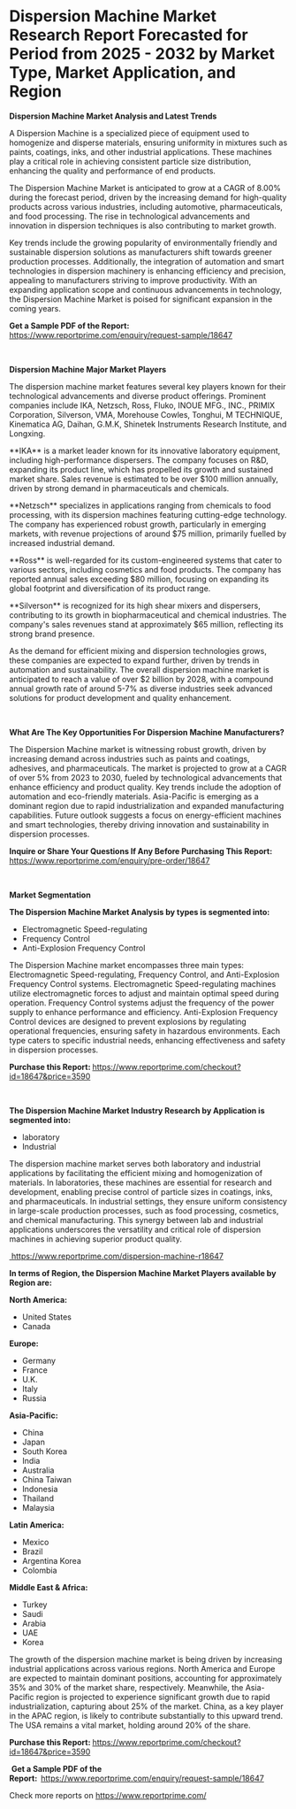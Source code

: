 <p><h1>Dispersion Machine Market Research Report Forecasted for Period from 2025 -  2032 by Market Type, Market Application, and Region</h1></p><p><strong>Dispersion Machine Market Analysis and Latest Trends</strong></p>
<p><p>A Dispersion Machine is a specialized piece of equipment used to homogenize and disperse materials, ensuring uniformity in mixtures such as paints, coatings, inks, and other industrial applications. These machines play a critical role in achieving consistent particle size distribution, enhancing the quality and performance of end products.</p><p>The Dispersion Machine Market is anticipated to grow at a CAGR of 8.00% during the forecast period, driven by the increasing demand for high-quality products across various industries, including automotive, pharmaceuticals, and food processing. The rise in technological advancements and innovation in dispersion techniques is also contributing to market growth. </p><p>Key trends include the growing popularity of environmentally friendly and sustainable dispersion solutions as manufacturers shift towards greener production processes. Additionally, the integration of automation and smart technologies in dispersion machinery is enhancing efficiency and precision, appealing to manufacturers striving to improve productivity. With an expanding application scope and continuous advancements in technology, the Dispersion Machine Market is poised for significant expansion in the coming years.</p></p>
<p><strong>Get a Sample PDF of the Report:&nbsp;</strong> <a href="https://www.reportprime.com/enquiry/request-sample/18647?utm_campaign=3165&utm_medium=2&utm_source=Github&utm_content=ia&utm_term=19032025&utm_id=dispersion-machine">https://www.reportprime.com/enquiry/request-sample/18647</a></p>
<p>&nbsp;</p>
<p><strong>Dispersion Machine Major Market Players</strong></p>
<p><p>The dispersion machine market features several key players known for their technological advancements and diverse product offerings. Prominent companies include IKA, Netzsch, Ross, Fluko, INOUE MFG., INC., PRIMIX Corporation, Silverson, VMA, Morehouse Cowles, Tonghui, M TECHNIQUE, Kinematica AG, Daihan, G.M.K, Shinetek Instruments Research Institute, and Longxing.</p><p>**IKA** is a market leader known for its innovative laboratory equipment, including high-performance dispersers. The company focuses on R&D, expanding its product line, which has propelled its growth and sustained market share. Sales revenue is estimated to be over $100 million annually, driven by strong demand in pharmaceuticals and chemicals.</p><p>**Netzsch** specializes in applications ranging from chemicals to food processing, with its dispersion machines featuring cutting-edge technology. The company has experienced robust growth, particularly in emerging markets, with revenue projections of around $75 million, primarily fuelled by increased industrial demand.</p><p>**Ross** is well-regarded for its custom-engineered systems that cater to various sectors, including cosmetics and food products. The company has reported annual sales exceeding $80 million, focusing on expanding its global footprint and diversification of its product range.</p><p>**Silverson** is recognized for its high shear mixers and dispersers, contributing to its growth in biopharmaceutical and chemical industries. The company's sales revenues stand at approximately $65 million, reflecting its strong brand presence.</p><p>As the demand for efficient mixing and dispersion technologies grows, these companies are expected to expand further, driven by trends in automation and sustainability. The overall dispersion machine market is anticipated to reach a value of over $2 billion by 2028, with a compound annual growth rate of around 5-7% as diverse industries seek advanced solutions for product development and quality enhancement.</p></p>
<p>&nbsp;</p>
<p><strong>What Are The Key Opportunities For Dispersion Machine Manufacturers?</strong></p>
<p><p>The Dispersion Machine market is witnessing robust growth, driven by increasing demand across industries such as paints and coatings, adhesives, and pharmaceuticals. The market is projected to grow at a CAGR of over 5% from 2023 to 2030, fueled by technological advancements that enhance efficiency and product quality. Key trends include the adoption of automation and eco-friendly materials. Asia-Pacific is emerging as a dominant region due to rapid industrialization and expanded manufacturing capabilities. Future outlook suggests a focus on energy-efficient machines and smart technologies, thereby driving innovation and sustainability in dispersion processes.</p></p>
<p><strong>Inquire or Share Your Questions If Any Before Purchasing This Report:</strong> <a href="https://www.reportprime.com/enquiry/pre-order/18647?utm_campaign=3165&utm_medium=2&utm_source=Github&utm_content=ia&utm_term=19032025&utm_id=dispersion-machine">https://www.reportprime.com/enquiry/pre-order/18647</a></p>
<p>&nbsp;</p>
<p><strong>Market Segmentation</strong></p>
<p><strong>The Dispersion Machine Market Analysis by types is segmented into:</strong></p>
<p><ul><li>Electromagnetic Speed-regulating</li><li>Frequency Control</li><li>Anti-Explosion Frequency Control</li></ul></p>
<p><p>The Dispersion Machine market encompasses three main types: Electromagnetic Speed-regulating, Frequency Control, and Anti-Explosion Frequency Control systems. Electromagnetic Speed-regulating machines utilize electromagnetic forces to adjust and maintain optimal speed during operation. Frequency Control systems adjust the frequency of the power supply to enhance performance and efficiency. Anti-Explosion Frequency Control devices are designed to prevent explosions by regulating operational frequencies, ensuring safety in hazardous environments. Each type caters to specific industrial needs, enhancing effectiveness and safety in dispersion processes.</p></p>
<p><strong>Purchase this Report:&nbsp;</strong><a href="https://www.reportprime.com/checkout?id=18647&price=3590&utm_campaign=3165&utm_medium=2&utm_source=Github&utm_content=ia&utm_term=19032025&utm_id=dispersion-machine">https://www.reportprime.com/checkout?id=18647&price=3590</a></p>
<p>&nbsp;</p>
<p><strong>The Dispersion Machine Market Industry Research by Application is segmented into:</strong></p>
<p><ul><li>laboratory</li><li>Industrial</li></ul></p>
<p><p>The dispersion machine market serves both laboratory and industrial applications by facilitating the efficient mixing and homogenization of materials. In laboratories, these machines are essential for research and development, enabling precise control of particle sizes in coatings, inks, and pharmaceuticals. In industrial settings, they ensure uniform consistency in large-scale production processes, such as food processing, cosmetics, and chemical manufacturing. This synergy between lab and industrial applications underscores the versatility and critical role of dispersion machines in achieving superior product quality.</p></p>
<p><a href="https://www.reportprime.com/dispersion-machine-r18647?utm_campaign=3165&utm_medium=2&utm_source=Github&utm_content=ia&utm_term=19032025&utm_id=dispersion-machine">&nbsp;https://www.reportprime.com/dispersion-machine-r18647</a></p>
<p><strong>In terms of Region, the Dispersion Machine Market Players available by Region are:</strong></p>
<p>
    <p> <strong> North America: </strong>
        <ul>
            <li>United States</li>
            <li>Canada</li>
        </ul>
        </p> 
    <p> <strong> Europe: </strong>
        <ul>
            <li>Germany</li>
            <li>France</li>
            <li>U.K.</li>
            <li>Italy</li>
            <li>Russia</li>
        </ul>
        </p> 
    <p> <strong> Asia-Pacific: </strong>
        <ul>
            <li>China</li>
            <li>Japan</li>
            <li>South Korea</li>
            <li>India</li>
            <li>Australia</li>
            <li>China Taiwan</li>
            <li>Indonesia</li>
            <li>Thailand</li>
            <li>Malaysia</li>
        </ul>
        </p> 
    <p> <strong> Latin America: </strong>
        <ul>
            <li>Mexico</li>
            <li>Brazil</li>
            <li>Argentina Korea</li>
            <li>Colombia</li>
        </ul>
        </p> 
    <p> <strong> Middle East & Africa: </strong>
        <ul>
            <li>Turkey</li>
            <li>Saudi</li>
            <li>Arabia</li>
            <li>UAE</li>
            <li>Korea</li>
        </ul>
    </p>
    </p>
<p><p>The growth of the dispersion machine market is being driven by increasing industrial applications across various regions. North America and Europe are expected to maintain dominant positions, accounting for approximately 35% and 30% of the market share, respectively. Meanwhile, the Asia-Pacific region is projected to experience significant growth due to rapid industrialization, capturing about 25% of the market. China, as a key player in the APAC region, is likely to contribute substantially to this upward trend. The USA remains a vital market, holding around 20% of the share.</p></p>
<p><strong>Purchase this Report: </strong><a href="https://www.reportprime.com/checkout?id=18647&price=3590&utm_campaign=3165&utm_medium=2&utm_source=Github&utm_content=ia&utm_term=19032025&utm_id=dispersion-machine">https://www.reportprime.com/checkout?id=18647&price=3590</a></p>
<p>&nbsp;<strong>Get a Sample PDF of the Report:&nbsp;&nbsp;</strong><a href="https://www.reportprime.com/enquiry/request-sample/18647?utm_campaign=3165&utm_medium=2&utm_source=Github&utm_content=ia&utm_term=19032025&utm_id=dispersion-machine">https://www.reportprime.com/enquiry/request-sample/18647</a></p>
<p><strong></strong></p>
<p>Check more reports on <a href="https://www.reportprime.com/?utm_campaign=3165&utm_medium=2&utm_source=Github&utm_content=ia&utm_term=19032025&utm_id=dispersion-machine">https://www.reportprime.com/</a></p>